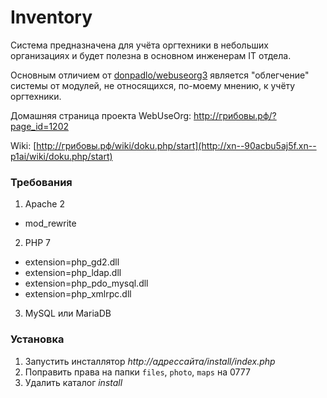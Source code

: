 # Inventory

Система предназначена для учёта оргтехники в небольших организациях и будет полезна в основном инженерам IT отдела.

Основным отличием от [donpadlo/webuseorg3](https://github.com/donpadlo/webuseorg3) является "облегчение" системы  от модулей, не относящихся, по-моему мнению, к учёту оргтехники.

Домашняя страница проекта WebUseOrg: <a href="http://xn--90acbu5aj5f.xn--p1ai/?page_id=1202" target="_blank">http://грибовы.рф/?page_id=1202</a>

Wiki: [http://грибовы.рф/wiki/doku.php/start](http://xn--90acbu5aj5f.xn--p1ai/wiki/doku.php/start)

### Требования
1. Apache 2
  - mod_rewrite
2. PHP 7
  - extension=php_gd2.dll
  - extension=php_ldap.dll
  - extension=php_pdo_mysql.dll
  - extension=php_xmlrpc.dll
3. MySQL или MariaDB

### Установка

1. Запустить инсталлятор _http://адрессайта/install/index.php_
2. Поправить права на папки `files`, `photo`, `maps` на 0777
3. Удалить каталог _install_
